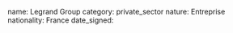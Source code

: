 name: Legrand Group
category: private_sector
nature:  Entreprise
nationality: France
date_signed:
    